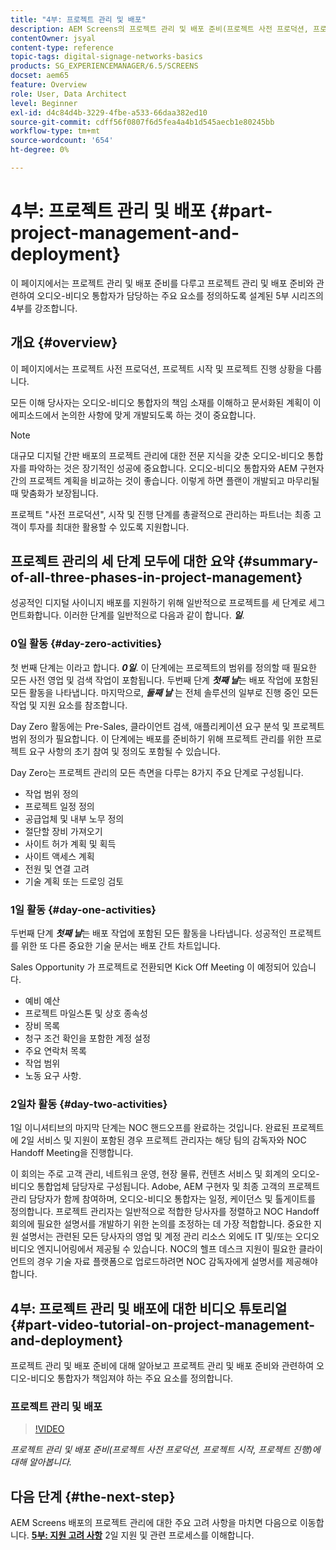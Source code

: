```yaml
---
title: "4부: 프로젝트 관리 및 배포"
description: AEM Screens의 프로젝트 관리 및 배포 준비(프로젝트 사전 프로덕션, 프로젝트 시작, 프로젝트 진행)에 대해 알아봅니다.
contentOwner: jsyal
content-type: reference
topic-tags: digital-signage-networks-basics
products: SG_EXPERIENCEMANAGER/6.5/SCREENS
docset: aem65
feature: Overview
role: User, Data Architect
level: Beginner
exl-id: d4c84d4b-3229-4fbe-a533-66daa382ed10
source-git-commit: cdff56f0807f6d5fea4a4b1d545aecb1e80245bb
workflow-type: tm+mt
source-wordcount: '654'
ht-degree: 0%

---
```


# 4부: 프로젝트 관리 및 배포 {#part-project-management-and-deployment}

이 페이지에서는 프로젝트 관리 및 배포 준비를 다루고 프로젝트 관리 및 배포 준비와 관련하여 오디오-비디오 통합자가 담당하는 주요 요소를 정의하도록 설계된 5부 시리즈의 4부를 강조합니다.

## 개요 {#overview}

이 페이지에서는 프로젝트 사전 프로덕션, 프로젝트 시작 및 프로젝트 진행 상황을 다룹니다.

모든 이해 당사자는 오디오-비디오 통합자의 책임 소재를 이해하고 문서화된 계획이 이 에피소드에서 논의한 사항에 맞게 개발되도록 하는 것이 중요합니다.

>[!NOTE]
>
>대규모 디지털 간판 배포의 프로젝트 관리에 대한 전문 지식을 갖춘 오디오-비디오 통합자를 파악하는 것은 장기적인 성공에 중요합니다. 오디오-비디오 통합자와 AEM 구현자 간의 프로젝트 계획을 비교하는 것이 좋습니다. 이렇게 하면 플랜이 개발되고 마무리될 때 맞춤화가 보장됩니다.
>
>프로젝트 &quot;사전 프로덕션&quot;, 시작 및 진행 단계를 총괄적으로 관리하는 파트너는 최종 고객이 투자를 최대한 활용할 수 있도록 지원합니다.

## 프로젝트 관리의 세 단계 모두에 대한 요약 {#summary-of-all-three-phases-in-project-management}

성공적인 디지털 사이니지 배포를 지원하기 위해 일반적으로 프로젝트를 세 단계로 세그먼트화합니다. 이러한 단계를 일반적으로 다음과 같이 합니다. ***일***.

### 0일 활동 {#day-zero-activities}

첫 번째 단계는 이라고 합니다. ***0일***. 이 단계에는 프로젝트의 범위를 정의할 때 필요한 모든 사전 영업 및 검색 작업이 포함됩니다. 두번째 단계 ***첫째 날***&#x200B;는 배포 작업에 포함된 모든 활동을 나타냅니다. 마지막으로, ***둘째 날*** 는 전체 솔루션의 일부로 진행 중인 모든 작업 및 지원 요소를 참조합니다.

Day Zero 활동에는 Pre-Sales, 클라이언트 검색, 애플리케이션 요구 분석 및 프로젝트 범위 정의가 필요합니다. 이 단계에는 배포를 준비하기 위해 프로젝트 관리를 위한 프로젝트 요구 사항의 초기 참여 및 정의도 포함될 수 있습니다.

Day Zero는 프로젝트 관리의 모든 측면을 다루는 8가지 주요 단계로 구성됩니다.

* 작업 범위 정의
* 프로젝트 일정 정의
* 공급업체 및 내부 노무 정의
* 절단할 장비 가져오기
* 사이트 허가 계획 및 획득
* 사이트 액세스 계획
* 전원 및 연결 고려
* 기술 계획 또는 드로잉 검토

### 1일 활동 {#day-one-activities}

두번째 단계 ***첫째 날***&#x200B;는 배포 작업에 포함된 모든 활동을 나타냅니다. 성공적인 프로젝트를 위한 또 다른 중요한 기술 문서는 배포 간트 차트입니다.

Sales Opportunity 가 프로젝트로 전환되면 Kick Off Meeting 이 예정되어 있습니다.

* 예비 예산
* 프로젝트 마일스톤 및 상호 종속성
* 장비 목록
* 청구 조건 확인을 포함한 계정 설정
* 주요 연락처 목록
* 작업 범위
* 노동 요구 사항.

### 2일차 활동 {#day-two-activities}

1일 이니셔티브의 마지막 단계는 NOC 핸드오프를 완료하는 것입니다. 완료된 프로젝트에 2일 서비스 및 지원이 포함된 경우 프로젝트 관리자는 해당 팀의 감독자와 NOC Handoff Meeting을 진행합니다.

이 회의는 주로 고객 관리, 네트워크 운영, 현장 물류, 컨텐츠 서비스 및 회계의 오디오-비디오 통합업체 담당자로 구성됩니다. Adobe, AEM 구현자 및 최종 고객의 프로젝트 관리 담당자가 함께 참여하며, 오디오-비디오 통합자는 일정, 케이던스 및 톨게이트를 정의합니다. 프로젝트 관리자는 일반적으로 적합한 당사자를 정렬하고 NOC Handoff 회의에 필요한 설명서를 개발하기 위한 논의를 조정하는 데 가장 적합합니다. 중요한 지원 설명서는 관련된 모든 당사자의 영업 및 계정 관리 리소스 외에도 IT 및/또는 오디오 비디오 엔지니어링에서 제공될 수 있습니다. NOC의 헬프 데스크 지원이 필요한 클라이언트의 경우 기술 자료 플랫폼으로 업로드하려면 NOC 감독자에게 설명서를 제공해야 합니다.

## 4부: 프로젝트 관리 및 배포에 대한 비디오 튜토리얼 {#part-video-tutorial-on-project-management-and-deployment}

프로젝트 관리 및 배포 준비에 대해 알아보고 프로젝트 관리 및 배포 준비와 관련하여 오디오-비디오 통합자가 책임져야 하는 주요 요소를 정의합니다.

### 프로젝트 관리 및 배포

>[!VIDEO](https://video.tv.adobe.com/v/28408)

*프로젝트 관리 및 배포 준비(프로젝트 사전 프로덕션, 프로젝트 시작, 프로젝트 진행)에 대해 알아봅니다.*

## 다음 단계 {#the-next-step}

AEM Screens 배포의 프로젝트 관리에 대한 주요 고려 사항을 마치면 다음으로 이동합니다. **[5부: 지원 고려 사항](support-considerations.md)** 2일 지원 및 관련 프로세스를 이해합니다.
